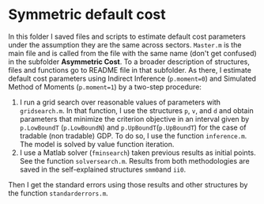 # Symmetric default cost

In this folder I saved files and scripts to estimate default cost parameters under the assumption they are the same across sectors. `Master.m` is the main file and is called from the file with the same name (don't get confused) in the subfolder **Asymmetric Cost**. To a broader description of structures, files and functions go to README file in that subfolder. As there, I estimate default cost parameters using Indirect Inference (`p.moment=0`) and Simulated Method of Moments (`p.moment=1`) by a two-step procedure:
  1. I run a grid search over reasonable values of parameters with `gridsearch.m`. In that function, I use the structures `p`, `v`, and `d` and obtain parameters that minimize the criterion objective in an interval given by `p.LowBoundT` (`p.LowBoundN`) and `p.UpBoundT`(`p.UpBoundT`) for the case of tradable (non tradable) GDP. To do so, I use the function `inference.m`. The model is solved by value function iteration.
  2. I use a Matlab solver (`fminsearch`) taken previous results as initial points. See the function `solversearch.m`.
Results from both methodologies are saved in the self-explained structures `smm0`and `ii0`. 

Then I get the standard errors using those results and other structures by the function `standarderrors.m`.

